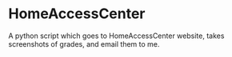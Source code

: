 # HomeAccessCenter
A python script which goes to HomeAccessCenter website, takes screenshots of grades, and email them to me.

